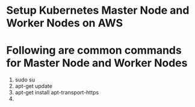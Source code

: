 # Setup Kubernetes Master Node and Worker Nodes on AWS
# Following are common commands for Master Node and Worker Nodes
1.  sudo su
2. apt-get update
3. apt-get install apt-transport-https
4. 
